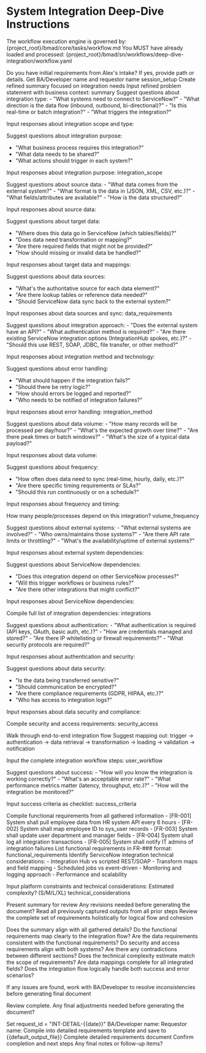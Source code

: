 # System Integration Deep-Dive Instructions

<critical>The workflow execution engine is governed by: {project_root}/bmad/core/tasks/workflow.md</critical>
<critical>You MUST have already loaded and processed: {project_root}/bmad/sn/workflows/deep-dive-integration/workflow.yaml</critical>

<workflow>

<step n="1" goal="Set up session">
<ask>Do you have initial requirements from Alex's intake? If yes, provide path or details.</ask>
<action>Get BA/Developer name and requestor name</action>
<template-output>session_setup</template-output>
</step>

<step n="2" goal="Refine problem statement">
<action>Create refined summary focused on integration needs</action>
<ask response="summary">Input refined problem statement with business context:</ask>
<template-output>summary</template-output>
</step>

<step n="3" goal="Define integration scope">
<action>Suggest questions about integration type:</action>
- "What systems need to connect to ServiceNow?"
- "What direction is the data flow (inbound, outbound, bi-directional)?"
- "Is this real-time or batch integration?"
- "What triggers the integration?"

<ask response="integration_scope">Input responses about integration scope and type:</ask>

<action>Suggest questions about integration purpose:</action>
- "What business process requires this integration?"
- "What data needs to be shared?"
- "What actions should trigger in each system?"

<ask response="integration_purpose">Input responses about integration purpose:</ask>
<template-output>integration_scope</template-output>
</step>

<step n="4" goal="Data mapping and transformation">
<action>Suggest questions about source data:</action>
- "What data comes from the external system?"
- "What format is the data in (JSON, XML, CSV, etc.)?"
- "What fields/attributes are available?"
- "How is the data structured?"

<ask response="input_data">Input responses about source data:</ask>

<action>Suggest questions about target data:</action>
- "Where does this data go in ServiceNow (which tables/fields)?"
- "Does data need transformation or mapping?"
- "Are there required fields that might not be provided?"
- "How should missing or invalid data be handled?"

<ask response="output_data">Input responses about target data and mappings:</ask>

<action>Suggest questions about data sources:</action>
- "What's the authoritative source for each data element?"
- "Are there lookup tables or reference data needed?"
- "Should ServiceNow data sync back to the external system?"

<ask response="data_sources">Input responses about data sources and sync:</ask>
<template-output>data_requirements</template-output>
</step>

<step n="5" goal="Integration method and technology">
<action>Suggest questions about integration approach:</action>
- "Does the external system have an API?"
- "What authentication method is required?"
- "Are there existing ServiceNow integration options (IntegrationHub spokes, etc.)?"
- "Should this use REST, SOAP, JDBC, file transfer, or other method?"

<ask response="integration_method">Input responses about integration method and technology:</ask>

<action>Suggest questions about error handling:</action>
- "What should happen if the integration fails?"
- "Should there be retry logic?"
- "How should errors be logged and reported?"
- "Who needs to be notified of integration failures?"

<ask response="error_handling">Input responses about error handling:</ask>
<template-output>integration_method</template-output>
</step>

<step n="6" goal="Volume and frequency">
<action>Suggest questions about data volume:</action>
- "How many records will be processed per day/hour?"
- "What's the expected growth over time?"
- "Are there peak times or batch windows?"
- "What's the size of a typical data payload?"

<ask response="usage_volume">Input responses about data volume:</ask>

<action>Suggest questions about frequency:</action>
- "How often does data need to sync (real-time, hourly, daily, etc.)?"
- "Are there specific timing requirements or SLAs?"
- "Should this run continuously or on a schedule?"

<ask response="frequency">Input responses about frequency and timing:</ask>

<ask response="user_count">How many people/processes depend on this integration?</ask>
<template-output>volume_frequency</template-output>
</step>

<step n="7" goal="Integration dependencies">
<action>Suggest questions about external systems:</action>
- "What external systems are involved?"
- "Who owns/maintains those systems?"
- "Are there API rate limits or throttling?"
- "What's the availability/uptime of external systems?"

<ask response="external_integrations">Input responses about external system dependencies:</ask>

<action>Suggest questions about ServiceNow dependencies:</action>
- "Does this integration depend on other ServiceNow processes?"
- "Will this trigger workflows or business rules?"
- "Are there other integrations that might conflict?"

<ask response="servicenow_dependencies">Input responses about ServiceNow dependencies:</ask>

<ask response="integrations">Compile full list of integration dependencies:</ask>
<template-output>integrations</template-output>
</step>

<step n="8" goal="Security and credentials">
<action>Suggest questions about authentication:</action>
- "What authentication is required (API keys, OAuth, basic auth, etc.)?"
- "How are credentials managed and stored?"
- "Are there IP whitelisting or firewall requirements?"
- "What security protocols are required?"

<ask response="authentication">Input responses about authentication and security:</ask>

<action>Suggest questions about data security:</action>
- "Is the data being transferred sensitive?"
- "Should communication be encrypted?"
- "Are there compliance requirements (GDPR, HIPAA, etc.)?"
- "Who has access to integration logs?"

<ask response="data_sensitivity">Input responses about data security and compliance:</ask>

<ask response="security_access">Compile security and access requirements:</ask>
<template-output>security_access</template-output>
</step>

<step n="9" goal="Integration workflow">
<action>Walk through end-to-end integration flow</action>
<action>Suggest mapping out: trigger → authentication → data retrieval → transformation → loading → validation → notification</action>

<ask response="user_workflow">Input the complete integration workflow steps:</ask>
<template-output>user_workflow</template-output>
</step>

<step n="10" goal="Success criteria and monitoring">
<action>Suggest questions about success:</action>
- "How will you know the integration is working correctly?"
- "What's an acceptable error rate?"
- "What performance metrics matter (latency, throughput, etc.)?"
- "How will the integration be monitored?"

<ask response="success_criteria">Input success criteria as checklist:</ask>
<template-output>success_criteria</template-output>
</step>

<step n="11" goal="Functional requirements">
<action>Compile functional requirements from all gathered information</action>
<example>
- [FR-001] System shall pull employee data from HR system API every 6 hours
- [FR-002] System shall map employee ID to sys_user records
- [FR-003] System shall update user department and manager fields
- [FR-004] System shall log all integration transactions
- [FR-005] System shall notify IT admins of integration failures
</example>
<ask response="functional_requirements">List functional requirements in FR-### format:</ask>
<template-output>functional_requirements</template-output>
</step>

<step n="12" goal="Technical considerations">
<action>Identify ServiceNow integration technical considerations:</action>
- Integration Hub vs scripted REST/SOAP
- Transform maps and field mapping
- Scheduled jobs vs event-driven
- Monitoring and logging approach
- Performance and scalability

<ask response="platform_constraints">Input platform constraints and technical considerations:</ask>
<ask response="complexity">Estimated complexity? (S/M/L/XL)</ask>
<template-output>technical_considerations</template-output>
</step>

<step n="13" goal="Review and validate">
<action>Present summary for review</action>
<ask>Any revisions needed before generating the document?</ask>
</step>

<step n="14" goal="Review complete requirements document for cohesion">
<action>Read all previously captured outputs from all prior steps</action>
<action>Review the complete set of requirements holistically for logical flow and cohesion</action>

<check>Does the summary align with all gathered details?</check>
<check>Do the functional requirements map clearly to the integration flow?</check>
<check>Are the data requirements consistent with the functional requirements?</check>
<check>Do security and access requirements align with both systems?</check>
<check>Are there any contradictions between different sections?</check>
<check>Does the technical complexity estimate match the scope of requirements?</check>
<check>Are data mappings complete for all integrated fields?</check>
<check>Does the integration flow logically handle both success and error scenarios?</check>

<action>If any issues are found, work with BA/Developer to resolve inconsistencies before generating final document</action>

<ask>Review complete. Any final adjustments needed before generating the document?</ask>
</step>

<step n="15" goal="Generate document">
<action>Set request_id = "INT-DETAIL-{{date}}"</action>
<ask response="ba_developer_name">BA/Developer name:</ask>
<ask response="requestor_name">Requestor name:</ask>
<action>Compile into detailed requirements template and save to {{default_output_file}}</action>
<template-output>Complete detailed requirements document</template-output>
</step>

<step n="16" goal="Closing">
<action>Confirm completion and next steps</action>
<ask>Any final notes or follow-up items?</ask>
</step>

</workflow>
